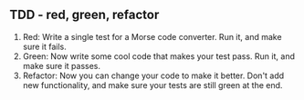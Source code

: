 ## TDD - red, green, refactor

1. Red: Write a single test for a Morse code converter. Run it, and make sure it fails.
1. Green: Now write some cool code that makes your test pass. Run it, and make sure it passes.
1. Refactor: Now you can change your code to make it better. Don't add new functionality, and make sure your tests are still green at the end.
